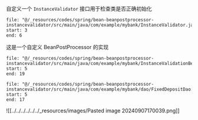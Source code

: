 自定义一个 `InstanceValidator` 接口用于检查类是否正确初始化

```reference
file: "@/_resources/codes/spring/bean-beanpostprocessor-instancevalidator/src/main/java/com/example/mybank/InstanceValidator.java"
start: 3
end: 6
```

这是一个自定义 BeanPostProcessor 的实现

```reference
file: "@/_resources/codes/spring/bean-beanpostprocessor-instancevalidator/src/main/java/com/example/mybank/InstanceValidationBeanPostProcessor.java"
start: 5
end: 19
```

```reference
file: "@/_resources/codes/spring/bean-beanpostprocessor-instancevalidator/src/main/java/com/example/mybank/dao/FixedDepositDao.java"
start: 5
end: 17
```

![[../../../../../../_resources/images/Pasted image 20240907170039.png]]